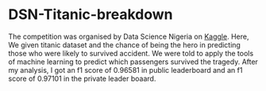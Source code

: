 # DSN-Titanic-breakdown
The competition was organised by Data Science Nigeria on [Kaggle](kaggle.com). Here, We given titanic dataset and the chance of being the hero in predicting those who were likely to survived accident. 
We were told to apply the tools of machine learning to predict which passengers survived the tragedy.
After my analysis, I got an f1 score of 0.96581 in public leaderboard and an f1 score of 0.97101 in the private leader boaard.

